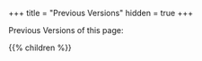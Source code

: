 +++ 
title = "Previous Versions" 
hidden = true 
+++

Previous Versions of this page:

{{% children %}}
